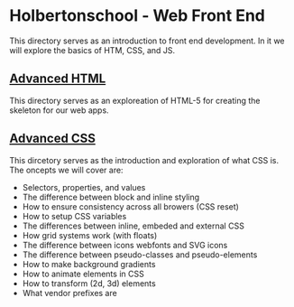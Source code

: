 # Holbertonschool - Web Front End
This directory serves as an introduction to front end development.  In it we will explore the basics of HTM, CSS, and JS.

## [Advanced HTML](/html_advanced/)
This directory serves as an exploreation of HTML-5 for creating the skeleton for our web apps.

## [Advanced CSS](/CSS_advanced/)
This dircetory serves as the introduction and exploration of what CSS is.
The oncepts we will cover are:
* Selectors, properties, and values
* The difference between block and inline styling
* How to ensure consistency across all browers (CSS reset)
* How to setup CSS variables
* The differences between inline, embeded and external CSS
* How grid systems work (with floats)
* The difference between icons webfonts and SVG icons
* The difference between pseudo-classes and pseudo-elements
* How to make background gradients
* How to animate elements in CSS
* How to transform (2d, 3d) elements
* What vendor prefixes are
